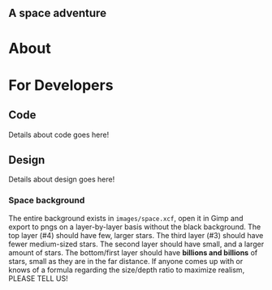 A space adventure
-----------------

# About


# For Developers

## Code

Details about code goes here!

## Design

Details about design goes here!

### Space background

The entire background exists in `images/space.xcf`, open it in Gimp and export to pngs on a layer-by-layer basis without the black background.
The top layer (#4) should have few, larger stars. The third layer (#3) should have fewer medium-sized stars. The second layer should have small, and a larger amount of stars. The bottom/first layer should have **billions and billions** of stars, small as they are in the far distance.
If anyone comes up with or knows of a formula regarding the size/depth ratio to maximize realism, PLEASE TELL US!
